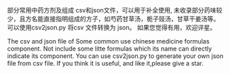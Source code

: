 部分常用中药方剂及组成 csv和json文件，可以用于补全使用,
未收录部分药味较少，且方名能直接指明组成的方子，如芍药甘草汤，栀子豉汤，甘草干姜汤等。
可以使用csv2json.py 将csv 文件转换为 json。
如果您觉得有用，欢迎评星。

The csv and json file of Some common use chinese medicine formulas component.
Not include some litte formulas which its name can directly indicate its component.
You can use csv2json.py to generate your own json file from csv file.
If you think it is useful, and like it,please give a star.